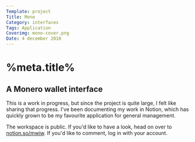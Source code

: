 ```yaml
---
Template: project
Title: Mono
Category: interfaces
Tags: Application
Coverimg: mono-cover.png
Date: 4 december 2018
---
```


# %meta.title%

## A Monero wallet interface

This is a work in progress, but since the project is quite large, I felt like sharing that progress. I've been documenting my work in Notion, which has quickly grown to be my favourite application for general management.

The workspace is public. If you'd like to have a look, head on over to [notion.so/mwiw](https://www.notion.so/mwiw/Management-ecee41a3d26c49e7aeef2c543ac6d821). If you'd like to comment, log in with your account.



